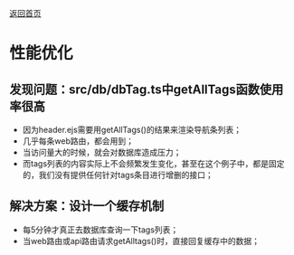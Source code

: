 [返回首页](../Readme.md)

# 性能优化

## 发现问题：src/db/dbTag.ts中getAllTags函数使用率很高
- 因为header.ejs需要用getAllTags()的结果来渲染导航条列表；
- 几乎每条web路由，都会用到；
- 当访问量大的时候，就会对数据库造成压力；
- 而tags列表的内容实际上不会频繁发生变化，甚至在这个例子中，都是固定的，我们没有提供任何针对tags条目进行增删的接口；

## 解决方案：设计一个缓存机制
- 每5分钟才真正去数据库查询一下tags列表；
- 当web路由或api路由请求getAlltags()时，直接回复缓存中的数据；